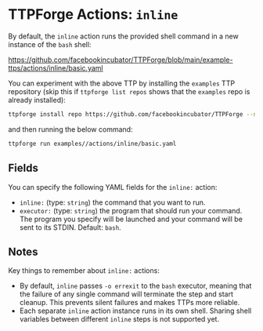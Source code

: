 # TTPForge Actions: `inline`

By default, the `inline` action runs the provided shell command in a new
instance of the `bash` shell:

https://github.com/facebookincubator/TTPForge/blob/main/example-ttps/actions/inline/basic.yaml

You can experiment with the above TTP by installing the `examples` TTP
repository (skip this if `ttpforge list repos` shows that the `examples` repo is
already installed):

```bash
ttpforge install repo https://github.com/facebookincubator/TTPForge --name examples
```

and then running the below command:

```bash
ttpforge run examples//actions/inline/basic.yaml
```

## Fields

You can specify the following YAML fields for the `inline:` action:

- `inline:` (type: `string`) the command that you want to run.
- `executor:` (type: `string`) the program that should run your command. The
  program you specify will be launched and your command will be sent to its
  STDIN. Default: `bash`.

## Notes

Key things to remember about `inline:` actions:

- By default, `inline` passes `-o errexit` to the `bash` executor, meaning that
  the failure of any single command will terminate the step and start cleanup.
  This prevents silent failures and makes TTPs more reliable.
- Each separate `inline` action instance runs in its own shell. Sharing shell
  variables between different `inline` steps is not supported yet.
